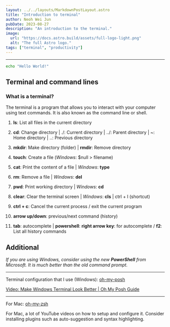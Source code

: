 ```yaml
---
layout: ../../layouts/MarkdownPostLayout.astro
title: "Introduction to terminal"
author: Neoh Wei Jun
pubDate: 2023-08-27
description: "An introduction to the terminal."
image:
  url: "https://docs.astro.build/assets/full-logo-light.png"
  alt: "The full Astro logo."
tags: ["terminal", "productivity"]
---
```


---

```bash
echo "Hello World!"
```

## Terminal and command lines

### What is a terminal?

The terminal is a program that allows you to interact with your computer using text commands. It is also known as the command line or shell.

1. **ls**: List all files in the current directory

2. **cd**: Change directory | ./: Current directory | ../: Parent directory | ~: Home directory | ..: Previous directory

3. **mkdir**: Make directory (folder) | **rmdir**: Remove directory

4. **touch**: Create a file (_Windows_: $null > filename)

5. **cat**: Print the content of a file | _Windows_: **type**

6. **rm**: Remove a file | _Windows_: **del**

7. **pwd**: Print working directory | _Windows_: **cd**

8. **clear**: Clear the terminal screen | _Windows_: **cls** | ctrl + l (shortcut)

9. **ctrl + c**: Cancel the current process / exit the current program

10. **arrow up/down**: previous/next command (history)

11. **tab**: autocomplete | **powershell**: **right arrow key**: for autocomplete / **f2**: List all history commands

## Additional

_If you are using Windows, consider using the new **PowerShell** from Microsoft. It is much better than the old command prompt._

---

Terminal configuration that I use (Windows): [oh-my-posh](https://ohmyposh.dev/)

[Video: Make Windows Terminal Look Better | Oh My Posh Guide](https://www.youtube.com/watch?v=-G6GbXGo4wo)

---

For Mac: [oh-my-zsh](https://ohmyz.sh/)

For Mac, a lot of YouTube videos on how to setup and configure it. Consider installing plugins such as auto-suggestion and syntax highlighting.
